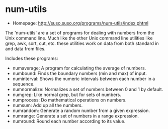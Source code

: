 # num-utils

* Homepage: http://suso.suso.org/programs/num-utils/index.phtml

The 'num-utils' are a set of programs for dealing with numbers from the
 Unix command line. Much like the other Unix command line utilities like
 grep, awk, sort, cut, etc. these utilities work on data from both standard
 in and data from files.

 Includes these programs:

  * numaverage: A program for calculating the average of numbers.
  * numbound: Finds the boundary numbers (min and max) of input.
  * numinterval: Shows the numeric intervals between each number in a sequence.
  * numnormalize: Normalizes a set of numbers between 0 and 1 by default.
  * numgrep: Like normal grep, but for sets of numbers.
  * numprocess: Do mathematical operations on numbers.
  * numsum: Add up all the numbers.
  * numrandom: Generate a random number from a given expression.
  * numrange: Generate a set of numbers in a range expression.
  * numround: Round each number according to its value.

